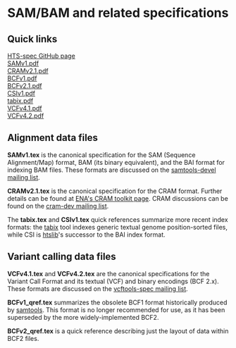 SAM/BAM and related specifications
==================================

Quick links
-----------

<!-- Whitespace at the ends of these lines are Markdown line breaks -->
[HTS-spec GitHub page](http://samtools.github.io/hts-specs/)  
[SAMv1.pdf](http://samtools.github.io/hts-specs/SAMv1.pdf)  
[CRAMv2.1.pdf](http://samtools.github.io/hts-specs/CRAMv2.1.pdf)  
[BCFv1.pdf](http://samtools.github.io/hts-specs/BCFv1_qref.pdf)  
[BCFv2.1.pdf](http://samtools.github.io/hts-specs/BCFv2_qref.pdf)  
[CSIv1.pdf](http://samtools.github.io/hts-specs/CSIv1.pdf)  
[tabix.pdf](http://samtools.github.io/hts-specs/tabix.pdf)  
[VCFv4.1.pdf](http://samtools.github.io/hts-specs/VCFv4.1.pdf)  
[VCFv4.2.pdf](http://samtools.github.io/hts-specs/VCFv4.2.pdf)  

Alignment data files
--------------------

**SAMv1.tex** is the canonical specification for the SAM (Sequence Alignment/Map) format, BAM (its binary equivalent), and the BAI format for indexing BAM files.
These formats are discussed on the [samtools-devel mailing list][samdev-ml].

**CRAMv2.1.tex** is the canonical specification for the CRAM format.
Further details can be found at [ENA's CRAM toolkit page][ena-cram].
CRAM discussions can be found on the [cram-dev mailing list][cramdev-ml].

The **tabix.tex** and **CSIv1.tex** quick references summarize more recent index formats: the [tabix] tool indexes generic textual genome position-sorted files, while CSI is [htslib]'s successor to the BAI index format.

Variant calling data files
--------------------------

**VCFv4.1.tex** and **VCFv4.2.tex** are the canonical specifications for the Variant Call Format and its textual (VCF) and binary encodings (BCF 2.x).
These formats are discussed on the [vcftools-spec mailing list][vcfspec-ml].

**BCFv1_qref.tex** summarizes the obsolete BCF1 format historically produced by [samtools].  This format is no longer recommended for use, as it has been superseded by the more widely-implemented BCF2.

**BCFv2_qref.tex** is a quick reference describing just the layout of data within BCF2 files.

[ena-cram]:   http://www.ebi.ac.uk/ena/about/cram_toolkit
[htslib]:     https://github.com/samtools/htslib
[samtools]:   https://github.com/samtools/samtools
[tabix]:      https://github.com/samtools/tabix

[samdev-ml]:  https://lists.sourceforge.net/lists/listinfo/samtools-devel
[cramdev-ml]: https://listserver.ebi.ac.uk/mailman/listinfo/cram-dev
[vcfspec-ml]: https://lists.sourceforge.net/lists/listinfo/vcftools-spec

<!-- vim:set linebreak: -->
